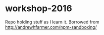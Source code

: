 # workshop-2016

Repo holding stuff as I learn it. Borrowed from http://andrewhfarmer.com/npm-sandboxing/
